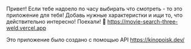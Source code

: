 Привет!
Если тебе надоело по часу выбирать что смотреть - то это приложение для тебя!
Добавь нужные характеристки и ищи то, что действительно интересно!
Поехали! 🚀 https://movie-search-three-weld.vercel.app

Это приложение было создано с помощью API  https://kinopoisk.dev/
